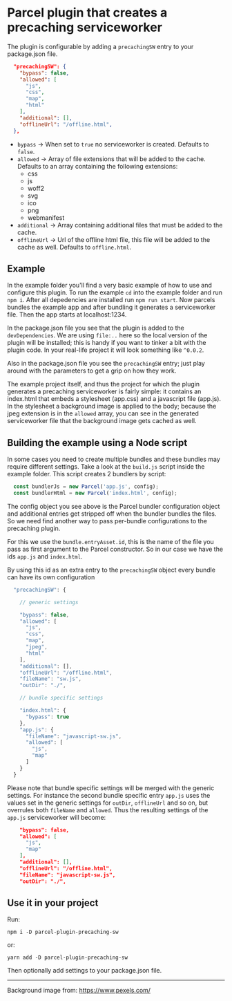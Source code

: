 # Parcel plugin that creates a precaching serviceworker

The plugin is configurable by adding a `precachingSW` entry to your package.json file.

```json
  "precachingSW": {
    "bypass": false,
    "allowed": [
      "js",
      "css",
      "map",
      "html"
    ],
    "additional": [],
    "offlineUrl": "/offline.html",
  },
```

- `bypass` &rarr; When set to `true` no serviceworker is created. Defaults to `false`.
- `allowed` &rarr; Array of file extensions that will be added to the cache. Defaults to an array containing the following extensions:
  - css
  - js
  - woff2
  - svg
  - ico
  - png
  - webmanifest
- `additional` &rarr; Array containing additional files that must be added to the cache.
- `offlineUrl` &rarr; Url of the offline html file, this file will be added to the cache as well. Defaults to `offline.html`.

## Example

In the example folder you'll find a very basic example of how to use and configure this plugin. To run the example `cd` into the example folder and run `npm i`. After all depedencies are installed run `npm run start`. Now parcels bundles the example app and after bundling it generates a serviceworker file. Then the app starts at localhost:1234.

In the package.json file you see that the plugin is added to the `devDependencies`. We are using `file:..` here so the local version of the plugin will be installed; this is handy if you want to tinker a bit with the plugin code. In your real-life project it will look something like `^0.0.2`.

Also in the package.json file you see the `precachingSW` entry; just play around with the parameters to get a grip on how they work.

The example project itself, and thus the project for which the plugin generates a precaching serviceworker is fairly simple: it contains an index.html that embeds a stylesheet (app.css) and a javascript file (app.js). In the stylesheet a background image is applied to the body; because the jpeg extension is in the `allowed` array, you can see in the generated serviceworker file that the background image gets cached as well.


## Building the example using a Node script

In some cases you need to create multiple bundles and these bundles may require different settings. Take a look at the `build.js` script inside the example folder. This script creates 2 bundlers by script:

```javascript
  const bundlerJs = new Parcel('app.js', config);
  const bundlerHtml = new Parcel('index.html', config);
```
The config object you see above is the Parcel bundler configuration object and additional entries get stripped off when the bundler bundles the files. So we need find another way to pass per-bundle configurations to the precaching plugin.

For this we use the `bundle.entryAsset.id`, this is the name of the file you pass as first argument to the Parcel constructor. So in our case we have the ids `app.js` and `index.html`.

By using this id as an extra entry to the `precachingSW` object every bundle can have its own configuration


```javascript
  "precachingSW": {

    // generic settings

    "bypass": false,
    "allowed": [
      "js",
      "css",
      "map",
      "jpeg",
      "html"
    ],
    "additional": [],
    "offlineUrl": "/offline.html",
    "fileName": "sw.js",
    "outDir": "./",

    // bundle specific settings

    "index.html": {
      "bypass": true
    },
    "app.js": {
      "fileName": "javascript-sw.js",
      "allowed": [
        "js",
        "map"
      ]
    }
  }
```
Please note that bundle specific settings will be merged with the generic settings. For instance the second bundle specific entry `app.js` uses the values set in the generic settings for `outDir`, `offlineUrl` and so on, but overrules both `fileName` and `allowed`. Thus the resulting settings of the `app.js` serviceworker will become:

```json
    "bypass": false,
    "allowed": [
      "js",
      "map"
    ],
    "additional": [],
    "offlineUrl": "/offline.html",
    "fileName": "javascript-sw.js",
    "outDir": "./",
```

## Use it in your project

Run:

`npm i -D parcel-plugin-precaching-sw`

or:

`yarn add -D parcel-plugin-precaching-sw`

Then optionally add settings to your package.json file.

***

Background image from: https://www.pexels.com/